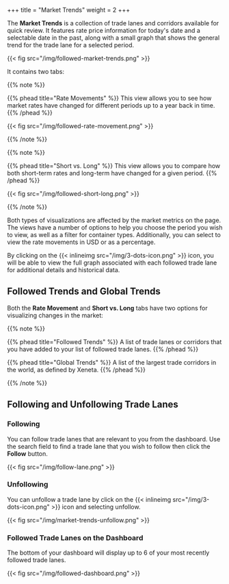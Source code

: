+++
title = "Market Trends"
weight = 2
+++

The **Market Trends** is a collection of trade lanes and corridors available for quick review. It features rate price information for today's date and a selectable date in the past, along with a small graph that shows the general trend for the trade lane for a selected period. 

{{< fig src="/img/followed-market-trends.png" >}}

It contains two tabs:

{{% note %}}

{{% phead title="Rate Movements" %}} This view allows you to see how market rates have changed for different periods up to a year back in time. {{% /phead %}}

{{< fig src="/img/followed-rate-movement.png" >}}   

{{% /note %}}

{{% note %}}

{{% phead title="Short vs. Long" %}} This view allows you to compare how both short-term rates and long-term have changed for a given period. {{% /phead %}}

{{< fig src="/img/followed-short-long.png" >}}

{{% /note %}}

Both types of visualizations are affected by the market metrics on the page. The views have a number of options to help you choose the period you wish to view, as well as a filter for container types. Additionally, you can select to view the rate movements in USD or as a percentage.

By clicking on the {{< inlineimg src="/img/3-dots-icon.png" >}} icon, you will be able to view the full graph associated with each followed trade lane for additional details and historical data.

## Followed Trends and Global Trends

Both the **Rate Movement** and **Short vs. Long** tabs have two options for visualizing changes in the market:

{{% note %}}

{{% phead title="Followed Trends" %}} A list of trade lanes or corridors that you have added to your list of followed trade lanes. {{% /phead %}}

{{% phead title="Global Trends" %}} A list of the largest trade corridors in the world, as defined by Xeneta. {{% /phead %}}

{{% /note %}}

## Following and Unfollowing Trade Lanes

### Following

You can follow trade lanes that are relevant to you from the dashboard. Use the search field to find a trade lane that you wish to follow then click the **Follow** button.

{{< fig src="/img/follow-lane.png" >}}

### Unfollowing

You can unfollow a trade lane by click on the {{< inlineimg src="/img/3-dots-icon.png" >}} icon and selecting unfollow.

{{< fig src="/img/market-trends-unfollow.png" >}}

### Followed Trade Lanes on the Dashboard

The bottom of your dashboard will display up to 6 of your most recently followed trade lanes.

{{< fig src="/img/followed-dashboard.png" >}}
